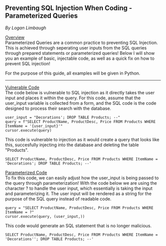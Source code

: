 
## Preventing SQL Injection When Coding - Parameterized Queries
*By Logan Limbaugh*

<ins>Overview</ins><br>
Parameterized Queries are a common practice to preventing SQL Injection. This is achieved through seperating user inputs from the SQL queries through prepared statements or parameterized queries! Below I will show you an example of basic, injectable code, as well as a quick fix on how to prevent SQL injection!

For the purpose of this guide, all examples will be given in Python.

---
<ins>Vulnerable Code</ins><br>
The code below is vulnerable to SQL injection as it directly takes the user input and places it within the query. For this code, assume that the user_input variable is collected from a form, and the SQL code is the code designed to process their search with the database.<br>


    user_input = "Decorations'; DROP TABLE Products; --"
	query = f"SELECT ProductName, ProductDesc, Price FROM Products WHERE ItemName = '{user_input}'"
	cursor.execute(query)

This code is vulnerable to injection as it would create a query that looks like this, succesfully injecting into the database and deleting the table "Products".<br>

    SELECT ProductName, ProductDesc, Price FROM Products WHERE ItemName = 'Decorations'; DROP TABLE Products; --'

<ins>Parameterized Code</ins><br>
To fix this code, we can easily adjust how the user_input is being passed to the query through parameterization! With the code below we are using the character ? to handle the user input, which essentially is taking the input and parameterizing it. The user input will be rendered as a string for the purpose of the SQL query instead of readable code.<br>

    query = "SELECT ProductName, ProductDesc, Price FROM Products WHERE ItemName = ?"
	cursor.execute(query, (user_input,))

This code would generate an SQL statement that is no longer malicious.<br>

    SELECT ProductName, ProductDesc, Price FROM Products WHERE ItemName = 'Decorations''; DROP TABLE Products; --'

